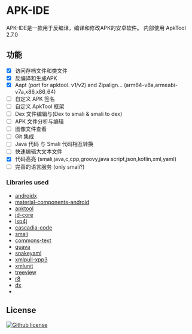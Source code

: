 # APK-IDE

APK-IDE是一款用于反编译，编译和修改APK的安卓软件。
内部使用 ApkTool 2.7.0

## 功能

- [x] 访问存档文件和类文件
- [x] 反编译和生成APK 
- [x] Aapt (port for apktool. v1/v2) and Zipalign... (arm64-v8a,armeabi-v7a,x86,x86_64)
- [ ] 自定义 APK 签名
- [ ] 自定义 ApkTool 框架
- [ ] Dex 文件编辑与(Dex to smali & smali to dex)
- [ ] APK 文件分析与编辑
- [ ] 图像文件查看
- [ ] Git 集成
- [ ] Java 代码 与 Smali 代码相互转换
- [ ] 快速编辑大文本文件
- [x] 代码高亮 (smali,java,c,cpp,groovy,java script,json,kotlin,xml,yaml)
- [ ] 完善的语言服务 (only smali?)

### Libraries used

* [androidx](https://github.com/androidx/androidx)
* [material-components-android](https://github.com/material-components/material-components-android)
* [apktool](https://github.com/iBotPeaches/Apktool)
* [jd-core](https://github.com/java-decompiler/jd-core)
* [lsp4j](https://github.com/eclipse-lsp4j/lsp4j)
* [cascadia-code](https://github.com/microsoft/cascadia-code)
* [smali](https://github.com/google/smali)
* [commons-text](https://github.com/apache/commons-text)
* [guava](https://github.com/google/guava)
* [snakeyaml](https://bitbucket.org/snakeyaml/snakeyaml)
* [xmlpull-xpp3](https://github.com/codelibs/xpp3)
* [xmlunit](https://github.com/xmlunit/xmlunit)
* [treeview](https://github.com/AmrDeveloper/TreeView)
* [r8](https://r8.googlesource.com/r8)
* [dx](https://github.com/JakeWharton/dalvik-dx)
*

## License

[![Github license](https://img.shields.io/github/license/weg2020/apkide)](https://github.com/weg2020/apkide/blob/main/LICENSE)



